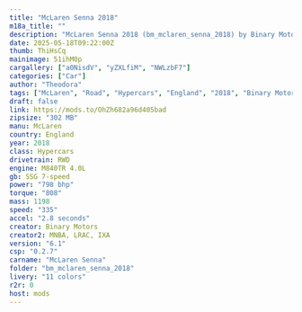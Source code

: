 ```yaml
---
title: "McLaren Senna 2018"
m18a_title: ""
description: "McLaren Senna 2018 (bm_mclaren_senna_2018) by Binary Motors, MNBA, LRAC, IXA"
date: 2025-05-18T09:22:00Z
thumb: ThiHsCq
mainimage: 51ihM0p
cargallery: ["a0NisdV", "yZXLfiM", "NWLzbF7"]
categories: ["Car"]
author: "Theodora"
tags: ["McLaren", "Road", "Hypercars", "England", "2018", "Binary Motors", "MNBA", "LRAC", "IXA"]
draft: false
link: https://mods.to/OhZh682a96d405bad
zipsize: "302 MB"
manu: McLaren
country: England
year: 2018
class: Hypercars
drivetrain: RWD
engine: M840TR 4.0L
gb: SSG 7-speed
power: "798 bhp"
torque: "808"
mass: 1198
speed: "335"
accel: "2.8 seconds"
creator: Binary Motors
creator2: MNBA, LRAC, IXA
version: "6.1"
csp: "0.2.7"
carname: "McLaren Senna"
folder: "bm_mclaren_senna_2018"
livery: "11 colors"
r2r: 0
host: mods
---
```

